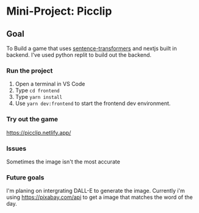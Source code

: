 
# Mini-Project: Picclip

## Goal
To Build a game that uses <a href="https://github.com/UKPLab/sentence-transformers" target="__blank">sentence-transformers</a> and nextjs built in backend. I've used python replit to build out the backend.

### Run the project

1. Open a terminal in VS Code
2. Type `cd frontend`
3. Type `yarn install`
4. Use `yarn dev:frontend` to start the frontend dev environment.

### Try out the game 
https://picclip.netlify.app/

### Issues
Sometimes the image isn't the most accurate

### Future goals
I'm planing on intergrating DALL-E to generate the image. Currently i'm using https://pixabay.com/api to get a image that matches the word of the day. 
